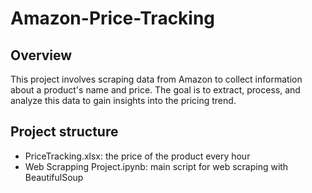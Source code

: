 # Amazon-Price-Tracking

## Overview
This project involves scraping data from Amazon to collect information about a product's name and price. The goal is to extract, process, and analyze this data to gain insights into the pricing trend.

## Project structure
* PriceTracking.xlsx: the price of the product every hour
* Web Scrapping Project.ipynb: main script for web scraping with BeautifulSoup
